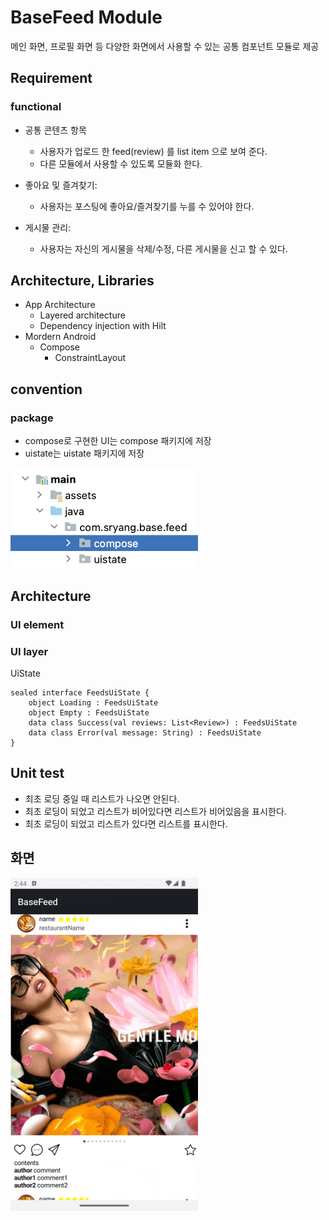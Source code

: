 # BaseFeed Module
메인 화면, 프로필 화면 등 다양한 화면에서 사용할 수 있는 공통 컴포넌트 모듈로 제공

## Requirement
### functional
- 공통 콘텐츠 항목
    - 사용자가 업로드 한 feed(review) 를 list item 으로 보여 준다. 
    - 다른 모듈에서 사용할 수 있도록 모듈화 한다.

- 좋아요 및 즐겨찾기:
  - 사용자는 포스팅에 좋아요/즐겨찾기를 누를 수 있어야 한다.

- 게시물 관리:
  - 사용자는 자신의 게시물을 삭제/수정, 다른 게시물을 신고 할 수 있다.

## Architecture, Libraries
- App Architecture
  - Layered architecture
  - Dependency injection with Hilt
- Mordern Android
  - Compose
    - ConstraintLayout

## convention
### package
- compose로 구현한 UI는 compose 패키지에 저장
- uistate는 uistate 패키지에 저장
<img src="./screenshot/package.png" alt="image" width="300" height="auto">

## Architecture
### UI element

### UI layer
UiState
```
sealed interface FeedsUiState {
    object Loading : FeedsUiState
    object Empty : FeedsUiState
    data class Success(val reviews: List<Review>) : FeedsUiState
    data class Error(val message: String) : FeedsUiState
}
```


## Unit test
- 최초 로딩 중일 때 리스트가 나오면 안된다.
- 최초 로딩이 되었고 리스트가 비어있다면 리스트가 비어있음을 표시한다.
- 최초 로딩이 되었고 리스트가 있다면 리스트를 표시한다.

## 화면
<img src="./screenshot/demonstrate.gif" alt="image" width="300" height="auto">